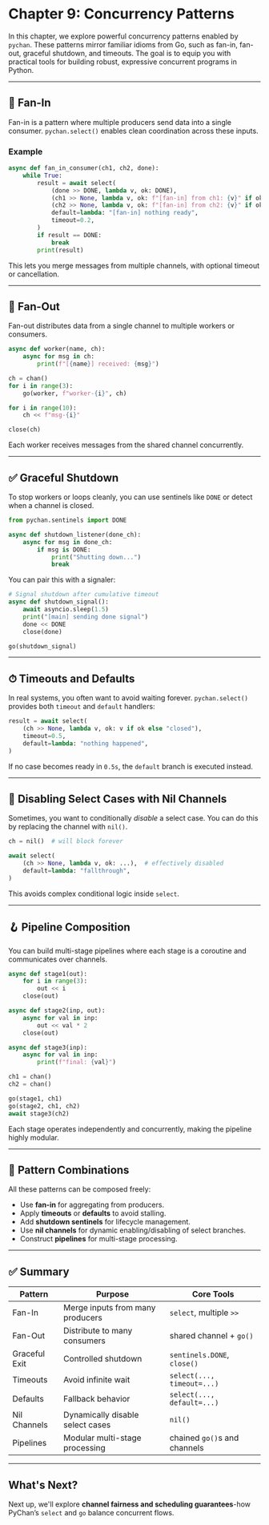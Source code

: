 
# Chapter 9: Concurrency Patterns

In this chapter, we explore powerful concurrency patterns enabled by `pychan`. These patterns mirror familiar idioms from Go, such as fan-in, fan-out, graceful shutdown, and timeouts. The goal is to equip you with practical tools for building robust, expressive concurrent programs in Python.

---

## 🔀 Fan-In

Fan-in is a pattern where multiple producers send data into a single consumer. `pychan.select()` enables clean coordination across these inputs.

### Example

```python
async def fan_in_consumer(ch1, ch2, done):
    while True:
        result = await select(
            (done >> DONE, lambda v, ok: DONE),
            (ch1 >> None, lambda v, ok: f"[fan-in] from ch1: {v}" if ok else None),
            (ch2 >> None, lambda v, ok: f"[fan-in] from ch2: {v}" if ok else None),
            default=lambda: "[fan-in] nothing ready",
            timeout=0.2,
        )
        if result == DONE:
            break
        print(result)
```

This lets you merge messages from multiple channels, with optional timeout or cancellation.

---

## 🍴 Fan-Out

Fan-out distributes data from a single channel to multiple workers or consumers.

```python
async def worker(name, ch):
    async for msg in ch:
        print(f"[{name}] received: {msg}")

ch = chan()
for i in range(3):
    go(worker, f"worker-{i}", ch)

for i in range(10):
    ch << f"msg-{i}"

close(ch)
```

Each worker receives messages from the shared channel concurrently.

---

## ✅ Graceful Shutdown

To stop workers or loops cleanly, you can use sentinels like `DONE` or detect when a channel is closed.

```python
from pychan.sentinels import DONE

async def shutdown_listener(done_ch):
    async for msg in done_ch:
        if msg is DONE:
            print("Shutting down...")
            break
```

You can pair this with a signaler:

```python
# Signal shutdown after cumulative timeout
async def shutdown_signal():
    await asyncio.sleep(1.5)
    print("[main] sending done signal")
    done << DONE
    close(done)

go(shutdown_signal)
```

---

## ⏱ Timeouts and Defaults

In real systems, you often want to avoid waiting forever. `pychan.select()` provides both `timeout` and `default` handlers:

```python
result = await select(
    (ch >> None, lambda v, ok: v if ok else "closed"),
    timeout=0.5,
    default=lambda: "nothing happened",
)
```

If no case becomes ready in `0.5s`, the `default` branch is executed instead.

---

## 🚫 Disabling Select Cases with Nil Channels

Sometimes, you want to conditionally *disable* a select case. You can do this by replacing the channel with `nil()`.

```python
ch = nil()  # will block forever

await select(
    (ch >> None, lambda v, ok: ...),  # effectively disabled
    default=lambda: "fallthrough",
)
```

This avoids complex conditional logic inside `select`.

---

## 🪝 Pipeline Composition

You can build multi-stage pipelines where each stage is a coroutine and communicates over channels.

```python
async def stage1(out):
    for i in range(3):
        out << i
    close(out)

async def stage2(inp, out):
    async for val in inp:
        out << val * 2
    close(out)

async def stage3(inp):
    async for val in inp:
        print(f"final: {val}")

ch1 = chan()
ch2 = chan()

go(stage1, ch1)
go(stage2, ch1, ch2)
await stage3(ch2)
```

Each stage operates independently and concurrently, making the pipeline highly modular.

---

## 🧪 Pattern Combinations

All these patterns can be composed freely:

* Use **fan-in** for aggregating from producers.
* Apply **timeouts** or **defaults** to avoid stalling.
* Add **shutdown sentinels** for lifecycle management.
* Use **nil channels** for dynamic enabling/disabling of select branches.
* Construct **pipelines** for multi-stage processing.

---

## ✅ Summary

| Pattern       | Purpose                          | Core Tools                   |
| ------------- | -------------------------------- | ---------------------------- |
| Fan-In        | Merge inputs from many producers | `select`, multiple `>>`      |
| Fan-Out       | Distribute to many consumers     | shared channel + `go()`      |
| Graceful Exit | Controlled shutdown              | `sentinels.DONE`, `close()`  |
| Timeouts      | Avoid infinite wait              | `select(..., timeout=...)`   |
| Defaults      | Fallback behavior                | `select(..., default=...)`   |
| Nil Channels  | Dynamically disable select cases | `nil()`                      |
| Pipelines     | Modular multi-stage processing   | chained `go()`s and channels |

---

## What's Next?

Next up, we'll explore **channel fairness and scheduling guarantees**-how PyChan’s `select` and `go` balance concurrent flows.

